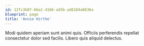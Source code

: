 ```yaml
---
id: 12fc3b0f-66a1-4166-ad5b-ad8184a0636a
blueprint: page
title: 'Annie Hirthe'
---
```

Modi quidem aperiam sunt animi quis. Officiis perferendis repellat consectetur dolor sed facilis. Libero quis aliquid delectus.